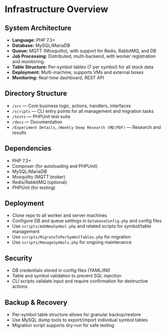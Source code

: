 # Infrastructure Overview

## System Architecture
- **Language:** PHP 7.3+
- **Database:** MySQL/MariaDB
- **Queue:** MQTT (Mosquitto), with support for Redis, RabbitMQ, and DB
- **Job Processing:** Distributed, multi-backend, with worker registration and monitoring
- **Table Structure:** Per-symbol tables (7 per symbol) for all stock data
- **Deployment:** Multi-machine, supports VMs and external boxes
- **Monitoring:** Real-time dashboard, REST API

## Directory Structure
- `/src` — Core business logic, actions, handlers, interfaces
- `/scripts` — CLI entry points for all management and migration tasks
- `/tests` — PHPUnit test suite
- `/docs` — Documentation
- `/Experiment Details`, `/Weekly Deep Research (MD|PDF)` — Research and results

## Dependencies
- PHP 7.3+
- Composer (for autoloading and PHPUnit)
- MySQL/MariaDB
- Mosquitto (MQTT broker)
- Redis/RabbitMQ (optional)
- PHPUnit (for testing)

## Deployment
- Clone repo to all worker and server machines
- Configure DB and queue settings in `DatabaseConfig.php` and config files
- Use `scripts/AddNewSymbol.php` and related scripts for symbol/table management
- Use `scripts/MigrateToPerSymbolTables.php` for migration
- Use `scripts/ManageSymbols.php` for ongoing maintenance

## Security
- DB credentials stored in config files (YAML/INI)
- Table and symbol validation to prevent SQL injection
- CLI scripts validate input and require confirmation for destructive actions

## Backup & Recovery
- Per-symbol table structure allows for granular backup/restore
- Use MySQL dump tools to export/import individual symbol tables
- Migration script supports dry-run for safe testing
